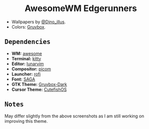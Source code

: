 <h1 align='center'>
  AwesomeWM Edgerunners
</h1>

- Wallpapers by [@Dino_illus](https://twitter.com/Dino_illus).
- Colors: [Gruvbox](https://github.com/morhetz/gruvbox).

<!-- Dependencies -->
## <samp><b>Dependencies</b></samp>

- **WM:** [awesome](https://github.com/awesomeWM/awesome)
- **Terminal:** [kitty](https://github.com/kovidgoyal/kitty)
- **Editor:** [lunarvim](https://github.com/LunarVim/LunarVim)
- **Compositor:** [picom](https://github.com/yshui/picom)
- **Launcher:** [rofi](https://github.com/davatorium/rofi)
- **Font:** [SAGA](https://github.com/SAGAtheme/SAGAfont)
- **GTK Theme:** [Gruvbox-Dark](https://github.com/Fausto-Korpsvart/Gruvbox-GTK-Theme)
- **Cursor Theme:** [CutefishOS](https://github.com/cutefishos/cursor-themes)

<!-- Notes -->
## <samp><b>Notes</b></samp>
May differ slightly from the above screenshots as I am still working on improving this theme.

